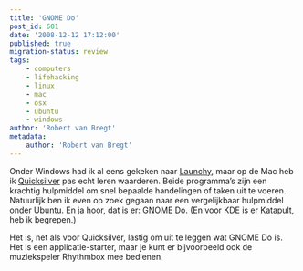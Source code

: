 ```yaml
---
title: 'GNOME Do'
post_id: 601
date: '2008-12-12 17:12:00'
published: true
migration-status: review
tags:
    - computers
    - lifehacking
    - linux
    - mac
    - osx
    - ubuntu
    - windows
author: 'Robert van Bregt'
metadata:
    author: 'Robert van Bregt'
---
```


Onder Windows had ik al eens gekeken naar [Launchy](http://www.lauchy.net/), maar op de Mac heb ik [Quicksilver](http://www.blacktree.com/quicksilver) pas echt leren waarderen. Beide programma’s zijn een krachtig hulpmiddel om snel bepaalde handelingen of taken uit te voeren. Natuurlijk ben ik even op zoek gegaan naar een vergelijkbaar hulpmiddel onder Ubuntu. En ja hoor, dat is er: [GNOME Do](http://do.davebsd.com/). (En voor KDE is er [Katapult](http://katapult.kde.org/), heb ik begrepen.)

Het is, net als voor Quicksilver, lastig om uit te leggen wat GNOME Do is. Het is een applicatie-starter, maar je kunt er bijvoorbeeld ook de muziekspeler Rhythmbox mee bedienen.